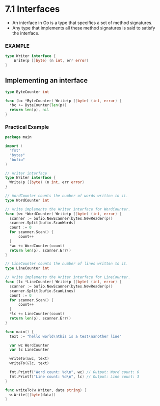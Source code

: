 # 7.1 Interfaces

- An interface in Go is a type that specifies a set of method signatures.
- Any type that implements all these method signatures is said to satisfy the interface.

### EXAMPLE
```go
type Writer interface {
    Write(p []byte) (n int, err error)
}
```

## Implementing an interface

```go
type ByteCounter int

func (bc *ByteCounter) Write(p []byte) (int, error) {
  *bc += ByteCounter(len(p))
  return len(p), nil
}
```

### Practical Example

```go
package main

import (
  "fmt"
  "bytes"
  "bufio"
)

// Writer interface
type Writer interface {
  Write(p []byte) (n int, err error)
}

// WordCounter counts the number of words written to it.
type WordCounter int

// Write implements the Writer interface for WordCounter.
func (wc *WordCounter) Write(p []byte) (int, error) {
  scanner := bufio.NewScanner(bytes.NewReader(p))
  scanner.Split(bufio.ScanWords)
  count := 0
  for scanner.Scan() {
      count++
  }
  *wc += WordCounter(count)
  return len(p), scanner.Err()
}

// LineCounter counts the number of lines written to it.
type LineCounter int

// Write implements the Writer interface for LineCounter.
func (lc *LineCounter) Write(p []byte) (int, error) {
  scanner := bufio.NewScanner(bytes.NewReader(p))
  scanner.Split(bufio.ScanLines)
  count := 0
  for scanner.Scan() {
      count++
  }
  *lc += LineCounter(count)
  return len(p), scanner.Err()
}

func main() {
  text := "hello world\nthis is a test\nanother line"

  var wc WordCounter
  var lc LineCounter

  writeTo(&wc, text)
  writeTo(&lc, text)

  fmt.Printf("Word count: %d\n", wc) // Output: Word count: 6
  fmt.Printf("Line count: %d\n", lc) // Output: Line count: 3
}

func writeTo(w Writer, data string) {
  w.Write([]byte(data))
}

```